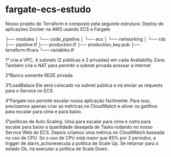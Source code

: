 # fargate-ecs-estudo
Nosso projeto do Terraform é composto pela seguinte estrutura: Deploy de aplicações Docker na AWS usando ECS e Fargate

├── modules
│ └── code_pipeline
│ └── ecs
│ └── networking
│ └── rds
├── pipeline.tf
├── production.tf
├── production_key.pub
├── terraform.tfvars
└── variables.tf


1° cria a VPC, 4 subnets (2 públicas e 2 privadas) em cada Availability Zone. Também cria o NAT para permitir a subnet privada acessar a internet

2°Banco somente REDE privada

3°LoadBalace Ele será colocado na subnet pública e irá enviar as requests para o Service no ECS.

4°Fargate nos permite escalar nossa aplicação facilmente. Para isso, precisamos apenas criar as métricas no CloudWatch e ativar os gatilhos para escalar para cima e para baixo.

5°politicas de Auto Scaling. Uma para escalar para cima e outra para escalar para baixo a quantidade desejada de Tasks rodando no nosso Service Web do ECS.
Depois criamos uma métrica no CloudWatch baseada no uso de CPU. Se o uso de CPU está maior que 85% por 2 períodos, a trigger de alarm_actionexecuta a política de Scale Up. Se retornar para o estado Ok, irá executar a política de Scale Down.



